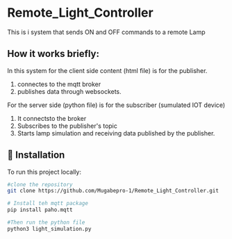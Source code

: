 # Remote_Light_Controller

This is i system that sends ON and OFF  commands to a remote Lamp

## How it works briefly:

In this system for the client side content (html file) is for the publisher.

1) connectes to the mqtt broker 
2) publishes data through websockets.

For the server side (python file) is for the subscriber (sumulated IOT device)
1) It connectsto the broker
2) Subscribes to the publisher's topic
3) Starts lamp simulation and receiving data published by the publisher.

## 🔧 Installation

To run this project locally:

```bash
#clone the repository
git clone https://github.com/Mugabepro-1/Remote_Light_Controller.git

# Install teh mqtt package 
pip install paho.mqtt

#Then run the python file
python3 light_simulation.py


